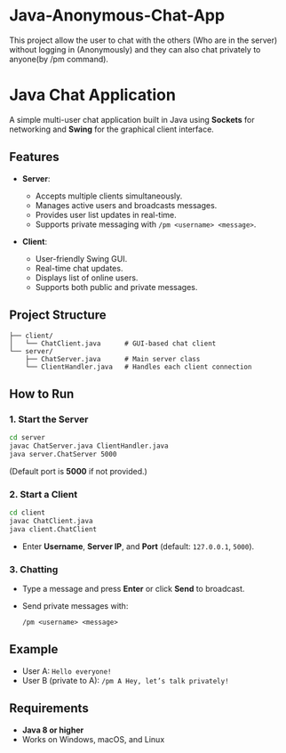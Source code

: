 # Java-Anonymous-Chat-App
This project allow the user to chat with the others (Who are in the server) without logging in (Anonymously) and they can also chat privately to anyone(by /pm command).

# Java Chat Application

A simple multi-user chat application built in Java using **Sockets** for networking and **Swing** for the graphical client interface.

## Features

* **Server**:

  * Accepts multiple clients simultaneously.
  * Manages active users and broadcasts messages.
  * Provides user list updates in real-time.
  * Supports private messaging with `/pm <username> <message>`.

* **Client**:

  * User-friendly Swing GUI.
  * Real-time chat updates.
  * Displays list of online users.
  * Supports both public and private messages.

## Project Structure

```
├── client/
│   └── ChatClient.java      # GUI-based chat client
└── server/
    ├── ChatServer.java      # Main server class
    └── ClientHandler.java   # Handles each client connection
```

## How to Run

### 1. Start the Server

```bash
cd server
javac ChatServer.java ClientHandler.java
java server.ChatServer 5000
```

(Default port is **5000** if not provided.)

### 2. Start a Client

```bash
cd client
javac ChatClient.java
java client.ChatClient
```

* Enter **Username**, **Server IP**, and **Port** (default: `127.0.0.1`, `5000`).

### 3. Chatting

* Type a message and press **Enter** or click **Send** to broadcast.
* Send private messages with:

  ```
  /pm <username> <message>
  ```

## Example

* User A: `Hello everyone!`
* User B (private to A): `/pm A Hey, let’s talk privately!`

## Requirements

* **Java 8 or higher**
* Works on Windows, macOS, and Linux
